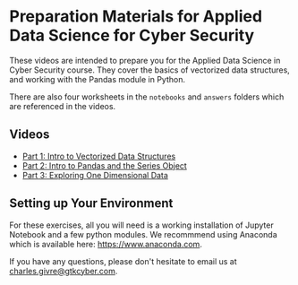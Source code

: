 # Preparation Materials for Applied Data Science for Cyber Security
These videos are intended to prepare you for the Applied Data Science in Cyber Security course.  They cover the basics of vectorized data structures, and working with the Pandas module in Python.

There are also four worksheets in the `notebooks` and `answers` folders which are referenced in the videos. 

## Videos
* [Part 1: Intro to Vectorized Data Structures](https://www.loom.com/share/362b70ce50f948a0a93ad94373ba89f1)
* [Part 2: Intro to Pandas and the Series Object](https://www.loom.com/share/6afd0a6c426f4fe4b8011522e9e2a353)
* [Part 3: Exploring One Dimensional Data](https://www.loom.com/share/266fc000abd548198d2c31d403329052)

## Setting up Your Environment
For these exercises, all you will need is a working installation of Jupyter Notebook and a few python modules.  We recommmend using Anaconda which is available here: https://www.anaconda.com. 

If you have any questions, please don't hesitate to email us at charles.givre@gtkcyber.com.
